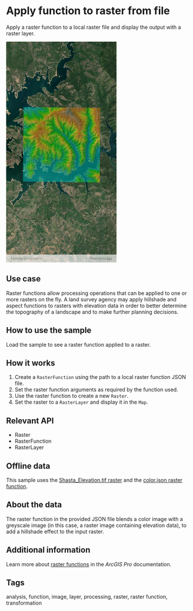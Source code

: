 # Apply function to raster from file

Apply a raster function to a local raster file and display the output with a raster layer.

![Image of apply function to raster from file](apply_function_to_raster_from_file.png)

## Use case

Raster functions allow processing operations that can be applied to one or more rasters on the fly. A land survey agency may apply hillshade and aspect functions to rasters with elevation data in order to better determine the topography of a landscape and to make further planning decisions.

## How to use the sample

Load the sample to see a raster function applied to a raster.

## How it works

1. Create a `RasterFunction` using the path to a local raster function JSON file.
2. Set the raster function arguments as required by the function used.
3. Use the raster function to create a new `Raster`.
4. Set the raster to a `RasterLayer` and display it in the `Map`.

## Relevant API

* Raster
* RasterFunction
* RasterLayer

## Offline data

This sample uses the [Shasta_Elevation.tif raster](https://www.arcgis.com/home/item.html?id=b051f5c3e01048f3bf11c59b41507896) and the [color.json raster function](https://www.arcgis.com/home/item.html?id=5356dbf91788474493467519e268cf87).

## About the data

The raster function in the provided JSON file blends a color image with a greyscale image (in this case, a raster image containing elevation data), to add a hillshade effect to the input raster.

## Additional information

Learn more about [raster functions](https://pro.arcgis.com/en/pro-app/help/data/imagery/raster-functions.htm) in the *ArcGIS Pro* documentation.

## Tags

analysis, function, image, layer, processing, raster, raster function, transformation
